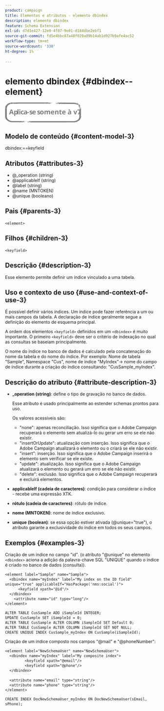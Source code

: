 ```yaml
---
product: campaign
title: Elementos e atributos - elemento dbindex
description: elemento dbindex
feature: Schema Extension
exl-id: d7d1e427-12e0-4f07-9e01-d184dbe2ebf1
source-git-commit: fd5e4bbc87a48f029a09b14ab1d927b9afe4ac52
workflow-type: tm+mt
source-wordcount: '338'
ht-degree: 1%

---
```


# elemento dbindex {#dbindex--element}

![](../../../assets/v7-only.svg)

## Modelo de conteúdo {#content-model-3}

dbindex:==keyfield

## Atributos {#attributes-3}

* @_operation (string)
* @applicableIf (string)
* @label (string)
* @name (MNTOKEN)
* @unique (booleano)

## Pais {#parents-3}

`<element>`

## Filhos {#children-3}

`<keyfield>`

## Descrição {#description-3}

Esse elemento permite definir um índice vinculado a uma tabela.

## Uso e contexto de uso {#use-and-context-of-use-3}

É possível definir vários índices. Um índice pode fazer referência a um ou mais campos da tabela. A declaração de índice geralmente segue a definição do elemento de esquema principal.

A ordem dos elementos `<keyfield>` definidos em um `<dbindex>` é muito importante. O primeiro `<keyfield>` deve ser o critério de indexação no qual as consultas se baseiam principalmente.

O nome do índice no banco de dados é calculado pela concatenação do nome da tabela e do nome do índice. Por exemplo: Nome de tabela &quot;Sample&quot;, Namespace &quot;Cus&quot;, nome de índice &quot;MyIndex&quot;-> nome do campo de índice durante a criação do índice consultando: &quot;CusSample_myIndex&quot;.

## Descrição do atributo {#attribute-description-3}

* **_operation (string)**: define o tipo de gravação no banco de dados.

  Esse atributo é usado principalmente ao estender schemas prontos para uso.

  Os valores acessíveis são:

   * &quot;none&quot;: apenas reconciliação. Isso significa que o Adobe Campaign recuperará o elemento sem atualizá-lo ou gerar um erro se ele não existir.
   * &quot;insertOrUpdate&quot;: atualização com inserção. Isso significa que o Adobe Campaign atualizará o elemento ou o criará se ele não existir.
   * &quot;insert&quot;: inserção. Isso significa que o Adobe Campaign inserirá o elemento sem verificar se ele existe.
   * &quot;update&quot;: atualização. Isso significa que o Adobe Campaign atualizará o elemento ou gerará um erro se ele não existir.
   * &quot;delete&quot;: exclusão. Isso significa que o Adobe Campaign recuperará e excluirá elementos.

* **applicableIf (cadeia de caracteres)**: condição para considerar o índice - recebe uma expressão XTK.
* **rótulo (cadeia de caracteres)**: rótulo de índice.
* **nome (MNTOKEN)**: nome de índice exclusivo.
* **unique (boolean)**: se essa opção estiver ativada (@unique=&quot;true&quot;), o atributo garante a exclusividade do índice em todos os seus campos.

## Exemplos {#examples-3}

Criação de um índice no campo &quot;id&quot;. (o atributo &quot;@unique&quot; no elemento `<dbindex>` aciona a adição da palavra-chave SQL &quot;UNIQUE&quot; quando o índice é criado no banco de dados (consulta)).

```
<element label="Sample" name="Sample">
  <dbindex name="myIndex" label="My index on the ID field" unique="true" applicableIf="HasPackage('nms:social')">
      <keyfield xpath="@id"/>
  </dbindex>
    <attribute name="id" type="long"/>
</element>          
```

```
ALTER TABLE CusSample ADD iSampleId INTEGER;
UPDATE CusSample SET iSampleId = 0;
ALTER TABLE CusSample ALTER COLUMN iSampleId SET Default 0;
ALTER TABLE CusSample ALTER COLUMN iSampleId SET NOT NULL; 
CREATE UNIQUE INDEX CusSample_myIndex ON CusSample(iSampleId);
```

Criação de um índice composto nos campos &quot;@mail&quot; e &quot;@phoneNumber&quot;:

```
<element label="NewSchemaUser" name="NewSchemaUser">
  <dbindex name="myIndex" label="My composite index">
         <keyfield xpath="@email"/>
         <keyfield xpath="@phone"/>
  </dbindex>
  
  <attribute name="email" type="string"/>
  <attribute name="phone" type="string"/>
</element>      
```

```
CREATE INDEX DocNewSchemaUser_myIndex ON DocNewSchemaUser(sEmail, sPhone);
```
